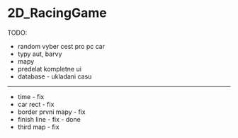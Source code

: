 # 2D_RacingGame
TODO:

- random vyber cest pro pc car
- typy aut, barvy
- mapy
- predelat kompletne ui
- database - ukladani casu
---
- time - fix 
- car rect - fix
- border prvni mapy - fix
- finish line - fix - done
- third map - fix


